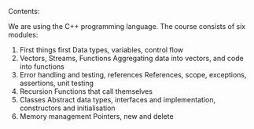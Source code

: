 Contents:

We are using the C++ programming language. The course consists of six modules:

1. First things first
	Data types, variables, control flow
2. Vectors, Streams, Functions
	Aggregating data into vectors, and code into functions
3. Error handling and testing, references
	References, scope, exceptions, assertions, unit testing
4. Recursion
	Functions that call themselves
5. Classes
	Abstract data types, interfaces and implementation, constructors and initialisation
6. Memory management
	Pointers, new and delete